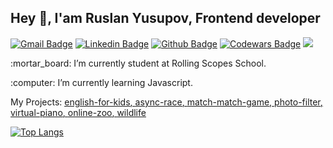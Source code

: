 ## Hey 👋, I'am Ruslan Yusupov, Frontend developer
[![Gmail Badge](https://img.shields.io/badge/-frostwOw13@yandex.ru-c14438?style=flat&logo=Gmail&logoColor=white&link=mailto:frostwOw13@yandex.ru)](mailto:frostwOw13@yandex.ru) 
[![Linkedin Badge](https://img.shields.io/badge/-yusupovR-0072b1?style=flat&logo=Linkedin&logoColor=white&link=https://www.linkedin.com/in/yusupovr/)](https://www.linkedin.com/in/yusupovr) 
[![Github Badge](https://img.shields.io/badge/-frostwOw13-grey?style=flat&logo=github&logoColor=white&link=https://github.com/frostwOw13/)](https://www.github.com/frostwOw13/)
[![Codewars Badge](https://img.shields.io/static/v1?message=frostwOw13&logo=codewars&labelColor=B1361E&color=B1361E&logoColor=white&label=%20)](https://www.codewars.com/users/frostwOw13)
![](https://komarev.com/ghpvc/?username=frostwOw13)
<p align='left'>:mortar_board: I’m currently student at Rolling Scopes School. 
<p align='left'>:computer: I’m currently learning Javascript.
</p><p align='left'> My Projects: <a href='https://frostwow13-english-for-kids.netlify.app ' target=_blank><u>english-for-kids</u>, </a><a href='https://frostwOw13.github.io/async-race ' target=_blank><u>async-race</u>, </a><a href='https://frostwOw13.github.io/Match-match-game ' target=_blank><u>match-match-game</u>, </a><a href='https://frostwow13.github.io/Photo-filter/ ' target=_blank><u>photo-filter</u>, </a><a href='https://frostwow13.github.io/Virtual-piano/ ' target=_blank><u>virtual-piano</u>, </a><a href='https://frostwow13.github.io/Online-zoo ' target=_blank><u>online-zoo</u>, </a><a href='https://frostwow13.github.io/Wildlife/' target=_blank><u>wildlife</u></a></p>

[![Top Langs](https://github-readme-stats.vercel.app/api/top-langs/?username=frostwOw13&layout=compact&exclude_repo=TinderDog-Train,News-Site,Authentication-Security,rsschool-cv,stage0,Wildlife,Online-zoo,Virtual-piano,Photo-filter&theme=cobalt&hide=css)](https://github.com/frostwOw13/github-readme-stats)
